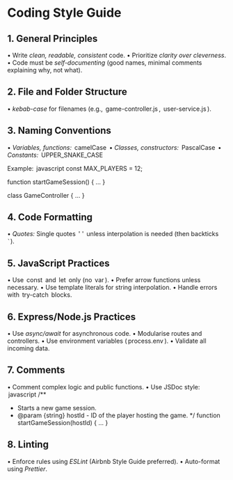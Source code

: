 # Coding Style Guide

## 1. General Principles
•⁠  ⁠Write *clean, readable, consistent* code.
•⁠  ⁠Prioritize *clarity over cleverness*.
•⁠  ⁠Code must be *self-documenting* (good names, minimal comments explaining why, not what).

## 2. File and Folder Structure
•⁠  ⁠*kebab-case* for filenames (e.g., ⁠ game-controller.js ⁠, ⁠ user-service.js ⁠).

## 3. Naming Conventions
•⁠  ⁠*Variables, functions:* ⁠ camelCase ⁠
•⁠  ⁠*Classes, constructors:* ⁠ PascalCase ⁠
•⁠  ⁠*Constants:* ⁠ UPPER_SNAKE_CASE ⁠

Example:
⁠ javascript
const MAX_PLAYERS = 12;

function startGameSession() { ... }

class GameController { ... }
 ⁠

## 4. Code Formatting
•⁠  ⁠*Quotes:* Single quotes ⁠ ' ' ⁠ unless interpolation is needed (then backticks `` ` ``).

## 5. JavaScript Practices
•⁠  ⁠Use ⁠ const ⁠ and ⁠ let ⁠ only (no ⁠ var ⁠).
•⁠  ⁠Prefer arrow functions unless necessary.
•⁠  ⁠Use template literals for string interpolation.
•⁠  ⁠Handle errors with ⁠ try-catch ⁠ blocks.

## 6. Express/Node.js Practices
•⁠  ⁠Use *async/await* for asynchronous code.
•⁠  ⁠Modularise routes and controllers.
•⁠  ⁠Use environment variables (⁠ process.env ⁠).
•⁠  ⁠Validate all incoming data.

## 7. Comments
•⁠  ⁠Comment complex logic and public functions.
•⁠  ⁠Use JSDoc style:
⁠ javascript
/**
 * Starts a new game session.
 * @param {string} hostId - ID of the player hosting the game.
 */
function startGameSession(hostId) { ... }
 ⁠

## 8. Linting
•⁠  ⁠Enforce rules using *ESLint* (Airbnb Style Guide preferred).
•⁠  ⁠Auto-format using *Prettier*.